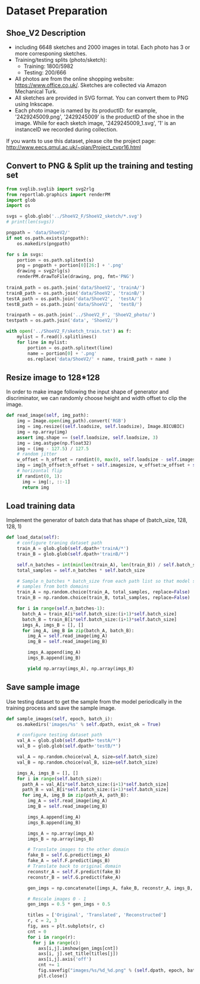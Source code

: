 # Dataset Preparation

## Shoe_V2 Description

- including 6648 sketches and 2000 images in total. Each photo has 3 or more corresponing sketches. 
- Training/testing splits (photo/sketch): 
	- Training: 1800/5982
	- Testing: 200/666
- All photos are from the online shopping website: https://www.office.co.uk/. Sketches are collected via Amazon Mechanical Turk.
- All sketches are provided in SVG format. You can convert them to PNG using Inkscape.
- Each photo image is named by its productID: for example, '2429245009.png', '2429245009' is the productID of the shoe in the image. While for each sketch image, '2429245009_1.svg', '1' is an instanceID we recorded during collection. 

If you wants to use this dataset, please cite the project page: http://www.eecs.qmul.ac.uk/~qian/Project_cvpr16.html



## Convert to PNG & Split up the training and testing set 

```python
from svglib.svglib import svg2rlg
from reportlab.graphics import renderPM
import glob
import os

svgs = glob.glob('../ShoeV2_F/ShoeV2_sketch/*.svg') 
# print(len(svgs))

pngpath = 'data/ShoeV2/'
if not os.path.exists(pngpath):
    os.makedirs(pngpath)

for s in svgs:
    portion = os.path.splitext(s)
    png = pngpath + portion[0][26:] + '.png'
    drawing = svg2rlg(s)
    renderPM.drawToFile(drawing, png, fmt='PNG')
    
trainA_path = os.path.join('data/ShoeV2', 'trainA/')
trainB_path = os.path.join('data/ShoeV2', 'trainB/')
testA_path = os.path.join('data/ShoeV2',  'testA/')
testB_path = os.path.join('data/ShoeV2',  'testB/')

trainpath = os.path.join('../ShoeV2_F', 'ShoeV2_photo/')
testpath = os.path.join('data', 'ShoeV2/')

with open('../ShoeV2_F/sketch_train.txt') as f:
    mylist = f.read().splitlines() 
    for line in mylist:
        portion = os.path.splitext(line)
        name = portion[0] + '.png'
        os.replace('data/ShoeV2/' + name, trainB_path + name )
```



## Resize image to 128*128 

In order to make image following the input shape of generator and discriminator, we can randomly choose height and width offset to clip the image.

```python
def read_image(self, img_path):
    img = Image.open(img_path).convert('RGB')
    img = img.resize((self.loadsize, self.loadsize), Image.BICUBIC)
    img = np.array(img)
    assert img.shape == (self.loadsize, self.loadsize, 3)
    img = img.astype(np.float32)
    img = (img - 127.5) / 127.5
    # random jitter
    w_offset = h_offset = randint(0, max(0, self.loadsize - self.imagesize - 1))
    img = img[h_offset:h_offset + self.imagesize, w_offset:w_offset + self.imagesize, :]
    # horizontal flip
    if randint(0, 1):
      img = img[:, ::-1]
      return img
```



## Load training data 

Implement the generator of batch data that has shape of (batch_size, 128, 128, 1) 

```python
def load_data(self):
    # configure traning dataset path
    train_A = glob.glob(self.dpath+'trainA/*')
    train_B = glob.glob(self.dpath+'trainB/*')

    self.n_batches = int(min(len(train_A), len(train_B)) / self.batch_size)
    total_samples = self.n_batches * self.batch_size

    # Sample n_batches * batch_size from each path list so that model sees all
    # samples from both domains
    train_A = np.random.choice(train_A, total_samples, replace=False)
    train_B = np.random.choice(train_B, total_samples, replace=False)

    for i in range(self.n_batches-1):
      batch_A = train_A[i*self.batch_size:(i+1)*self.batch_size]
      batch_B = train_B[i*self.batch_size:(i+1)*self.batch_size]
      imgs_A, imgs_B = [], []
      for img_A, img_B in zip(batch_A, batch_B):
        img_A = self.read_image(img_A)
        img_B = self.read_image(img_B)

        imgs_A.append(img_A)
        imgs_B.append(img_B)

        yield np.array(imgs_A), np.array(imgs_B)
```



## Save sample image

Use testing dataset to get the sample from the model periodically in the training process and save the sample image. 

```python
def sample_images(self, epoch, batch_i):
    os.makedirs('images/%s' % self.dpath, exist_ok = True)

    # configure testing dataset path
    val_A = glob.glob(self.dpath+'testA/*')
    val_B = glob.glob(self.dpath+'testB/*')

    val_A = np.random.choice(val_A, size=self.batch_size)
    val_B = np.random.choice(val_B, size=self.batch_size)

    imgs_A, imgs_B = [], []
    for i in range(self.batch_size):
      path_A = val_A[i*self.batch_size:(i+1)*self.batch_size]
      path_B = val_B[i*self.batch_size:(i+1)*self.batch_size]
      for img_A, img_B in zip(path_A, path_B):
        img_A = self.read_image(img_A)
        img_B = self.read_image(img_B)

        imgs_A.append(img_A)
        imgs_B.append(img_B)

        imgs_A = np.array(imgs_A)
        imgs_B = np.array(imgs_B)

        # Translate images to the other domain
        fake_B = self.G.predict(imgs_A)
        fake_A = self.F.predict(imgs_B)
        # Translate back to original domain
        reconstr_A = self.F.predict(fake_B)
        reconstr_B = self.G.predict(fake_A)

        gen_imgs = np.concatenate([imgs_A, fake_B, reconstr_A, imgs_B, fake_A, reconstr_B])

        # Rescale images 0 - 1
        gen_imgs = 0.5 * gen_imgs + 0.5

        titles = ['Original', 'Translated', 'Reconstructed']
        r, c = 2, 3
        fig, axs = plt.subplots(r, c)
        cnt = 0
        for i in range(r):
          for j in range(c):
            axs[i,j].imshow(gen_imgs[cnt])
            axs[i, j].set_title(titles[j])
            axs[i,j].axis('off')
            cnt += 1
            fig.savefig("images/%s/%d_%d.png" % (self.dpath, epoch, batch_i))
            plt.close()
```

